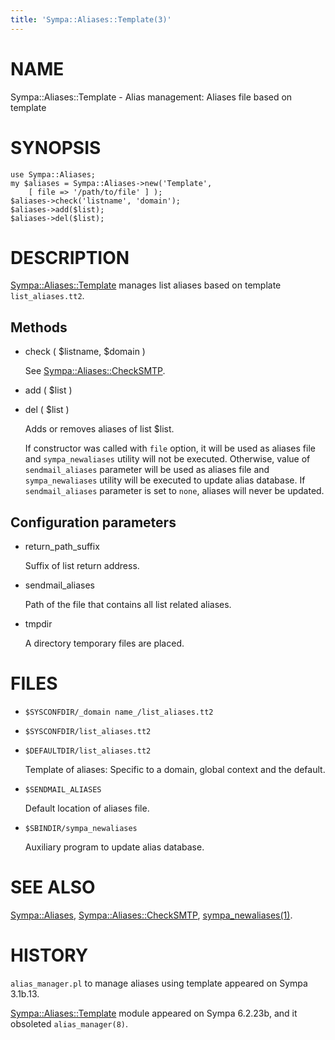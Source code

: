 ```yaml
---
title: 'Sympa::Aliases::Template(3)'
---
```


# NAME

Sympa::Aliases::Template -
Alias management: Aliases file based on template

# SYNOPSIS

    use Sympa::Aliases;
    my $aliases = Sympa::Aliases->new('Template',
        [ file => '/path/to/file' ] );
    $aliases->check('listname', 'domain');
    $aliases->add($list);
    $aliases->del($list);

# DESCRIPTION

[Sympa::Aliases::Template](./Sympa-Aliases-Template.3.md) manages list aliases based on template
`list_aliases.tt2`.

## Methods

- check ( $listname, $domain )

    See [Sympa::Aliases::CheckSMTP](./Sympa-Aliases-CheckSMTP.3.md).

- add ( $list )
- del ( $list )

    Adds or removes aliases of list $list.

    If constructor was called with `file` option, it will be used as aliases
    file and `sympa_newaliases` utility will not be executed.
    Otherwise, value of `sendmail_aliases` parameter will be used as aliases
    file and `sympa_newaliases` utility will be executed to update
    alias database.
    If `sendmail_aliases` parameter is set to `none`, aliases will never be
    updated.

## Configuration parameters

- return\_path\_suffix

    Suffix of list return address.

- sendmail\_aliases

    Path of the file that contains all list related aliases.

- tmpdir

    A directory temporary files are placed.

# FILES

- `$SYSCONFDIR/_domain name_/list_aliases.tt2`
- `$SYSCONFDIR/list_aliases.tt2`
- `$DEFAULTDIR/list_aliases.tt2`

    Template of aliases: Specific to a domain, global context and the default.

- `$SENDMAIL_ALIASES`

    Default location of aliases file.

- `$SBINDIR/sympa_newaliases`

    Auxiliary program to update alias database.

# SEE ALSO

[Sympa::Aliases](./Sympa-Aliases.3.md),
[Sympa::Aliases::CheckSMTP](./Sympa-Aliases-CheckSMTP.3.md),
[sympa\_newaliases(1)](./sympa_newaliases.1.md).

# HISTORY

`alias_manager.pl` to manage aliases using template appeared on
Sympa 3.1b.13.

[Sympa::Aliases::Template](./Sympa-Aliases-Template.3.md) module appeared on Sympa 6.2.23b,
and it obsoleted `alias_manager(8)`.
